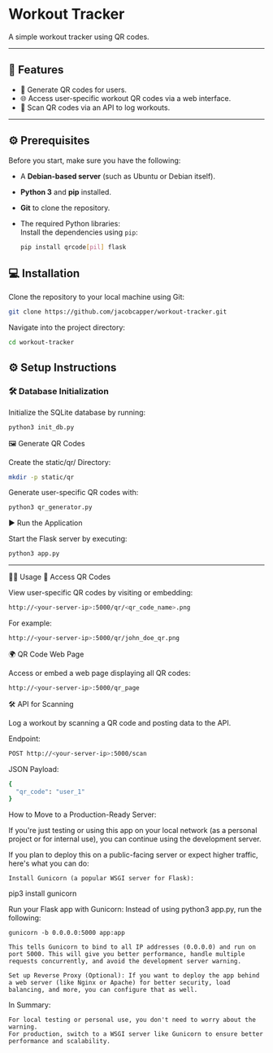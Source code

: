# Workout Tracker

A simple workout tracker using QR codes.

---

## 🚀 Features
- 📸 Generate QR codes for users.
- 🌐 Access user-specific workout QR codes via a web interface.
- 🔄 Scan QR codes via an API to log workouts.

---
## ⚙️ Prerequisites

Before you start, make sure you have the following:

- A **Debian-based server** (such as Ubuntu or Debian itself).
- **Python 3** and **pip** installed.
- **Git** to clone the repository.
- The required Python libraries:  
  Install the dependencies using `pip`:
  
  ```bash
  pip install qrcode[pil] flask
  ```
## 💻 Installation

Clone the repository to your local machine using Git:

```bash
git clone https://github.com/jacobcapper/workout-tracker.git
```
Navigate into the project directory:
```bash
cd workout-tracker
```

## ⚙️ Setup Instructions

### 🛠️ Database Initialization
Initialize the SQLite database by running:

```bash
python3 init_db.py
```

🖼️ Generate QR Codes

Create the static/qr/ Directory:
```bash
mkdir -p static/qr
```

Generate user-specific QR codes with:
```bash
python3 qr_generator.py
```
▶️ Run the Application

Start the Flask server by executing:

```bash
python3 app.py
```
---
🧑‍💻 Usage
📄 Access QR Codes

View user-specific QR codes by visiting or embedding:
```bash
http://<your-server-ip>:5000/qr/<qr_code_name>.png
```
For example:
```bash
http://<your-server-ip>:5000/qr/john_doe_qr.png
```
🌍 QR Code Web Page

Access or embed a web page displaying all QR codes:
```bash
http://<your-server-ip>:5000/qr_page
```
🛠️ API for Scanning

Log a workout by scanning a QR code and posting data to the API.

Endpoint:
```bash
POST http://<your-server-ip>:5000/scan
```
JSON Payload:
```bash
{
  "qr_code": "user_1"
}
```

How to Move to a Production-Ready Server:

If you're just testing or using this app on your local network (as a personal project or for internal use), you can continue using the development server.

If you plan to deploy this on a public-facing server or expect higher traffic, here's what you can do:

    Install Gunicorn (a popular WSGI server for Flask):

pip3 install gunicorn

Run your Flask app with Gunicorn: Instead of using python3 app.py, run the following:

    gunicorn -b 0.0.0.0:5000 app:app

    This tells Gunicorn to bind to all IP addresses (0.0.0.0) and run on port 5000. This will give you better performance, handle multiple requests concurrently, and avoid the development server warning.

    Set up Reverse Proxy (Optional): If you want to deploy the app behind a web server (like Nginx or Apache) for better security, load balancing, and more, you can configure that as well.

In Summary:

    For local testing or personal use, you don't need to worry about the warning.
    For production, switch to a WSGI server like Gunicorn to ensure better performance and scalability.








